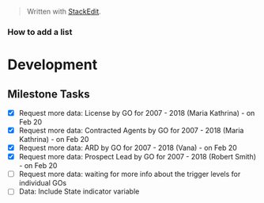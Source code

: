> Written with [StackEdit](https://stackedit.io/).

### How to add a list

# Development

## Milestone Tasks
- [x] Request more data: License by GO for 2007 - 2018 (Maria Kathrina) - on Feb 20
- [x] Request more data: Contracted Agents by GO for 2007 - 2018 (Maria Kathrina) - on Feb 20
- [x] Request more data: ARD by GO for 2007 - 2018 (Vana) - on Feb 20
- [x] Request more data: Prospect Lead by GO for 2007 - 2018 (Robert Smith) - on Feb 20
- [ ] Request more data: waiting for more info about the trigger levels for individual GOs
- [ ] Data: Include State indicator variable
<!--stackedit_data:
eyJoaXN0b3J5IjpbMzU2NDIyNDA5XX0=
-->